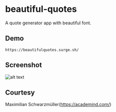 # beautiful-quotes

A quote generator app with beautiful font.

## Demo
```https://beautifulquotes.surge.sh/```

## Screenshot
![alt text](https://raw.githubusercontent.com/arifszn/beautiful-quotes/master/public/screenshot.png)

## Courtesy
Maximilian Schwarzmüller(https://academind.com/)
